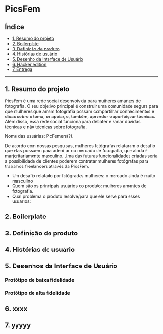 # PicsFem

## Índice

* [1. Resumo do projeto](#1-resumo-do-projeto)
* [2. Boilerplate](#2-boilerplate)
* [3. Definição de produto](#3-definição-de-produto)
* [4. Histórias de usuário](#4-histórias-de-usuário)
* [5. Desenho da Interface de Usuário](#5-desenho-da-interface-de-usuário)
* [6. Hacker edition](#6-hacker-edition)
* [7. Entrega](#7-entrega)

***

## 1. Resumo do projeto

PicsFem é uma rede social desenvolvida para mulheres amantes de fotografia. O seu objetivo principal é construir uma comunidade segura para que mulheres que amam fotografia possam compartilhar conhecimentos e dicas sobre o tema, se apoiar, e, também, aprender e aperfeiçoar técnicas. Além disso, essa rede social funciona para debater e sanar dúvidas técnicas e não técnicas sobre fotografia.

Nome das usuárias: PicFemers(?).

De acordo com nossas pesquisas, mulheres fotógrafas relataram o desafio que elas possuem para adentrar no mercado de fotografia, que ainda é marjoritariamente masculino. Uma das futuras funcionalidades criadas seria a possibilidade de clientes poderem contratar mulheres fotógrafas para trabalhos freelancers através da PicsFem.

- Um desafio relatado por fotógradas mulheres: o mercado ainda é muito masculino
- Quem são os principais usuários do produto: mulheres amantes de fotografia.
- Qual problema o produto resolve/para que ele serve para esses usuários: 


## 2. Boilerplate


## 3. Definição de produto


## 4. Histórias de usuário


## 5. Desenhos da Interface de Usuário
### Protótipo de baixa fidelidade
### Protótipo de alta fidelidade

## 6. xxxx



## 7. yyyyy



